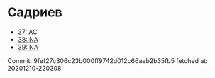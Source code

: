 # Садриев
- [37: AC](37.md)
- [38: NA](38.md)
- [39: NA](39.md)

Commit: 9fef27c306c23b000ff9742d012c66aeb2b35fb5
 fetched at: 20201210-220308
